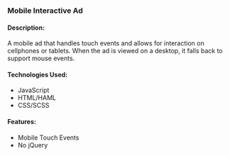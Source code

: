 <h3>Mobile Interactive Ad</h3>
<h4>Description:</h4>
<p>A mobile ad that handles touch events and allows for interaction on cellphones or tablets. When the ad is viewed on a desktop, it falls back to support mouse events.</p>
<h4>Technologies Used:</h4>
<ul>
    <li>JavaScript</li>
    <li>HTML/HAML</li>
    <li>CSS/SCSS</li>
</ul>
<h4>Features:</h4>
<ul>
    <li>Mobile Touch Events</li>
    <li>No jQuery</li>
</ul>